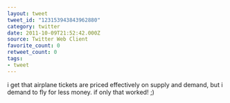 ```yaml
---
layout: tweet
tweet_id: "123153943843962880"
category: twitter
date: 2011-10-09T21:52:42.000Z
source: Twitter Web Client
favorite_count: 0
retweet_count: 0
tags:
- tweet
---
```


i get that airplane tickets are priced effectively on supply and demand, but i demand to fly for less money. if only that worked! ;)
